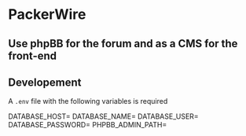 # PackerWire

## Use phpBB for the forum and as a CMS for the front-end

## Developement

A `.env` file with the following variables is required

DATABASE_HOST=
DATABASE_NAME=
DATABASE_USER=
DATABASE_PASSWORD=
PHPBB_ADMIN_PATH=
